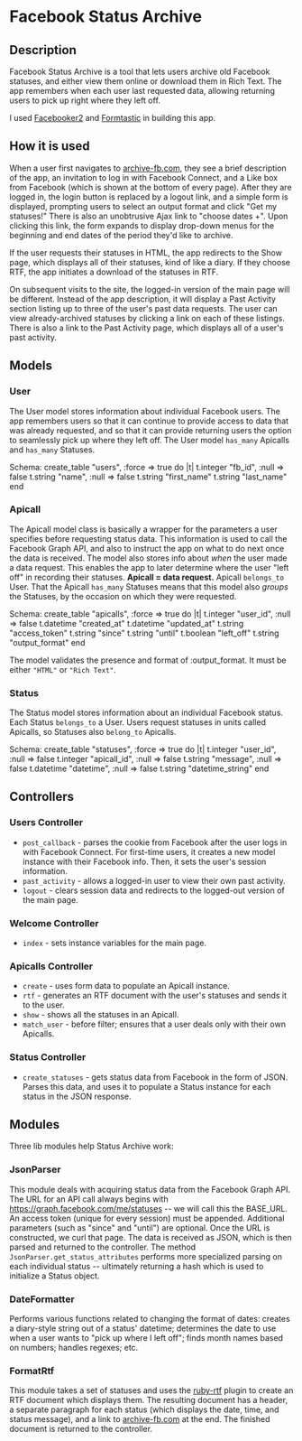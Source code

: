 Facebook Status Archive
=======================

Description
-----------

Facebook Status Archive is a tool that lets users archive old Facebook statuses, and either view them online or download them in Rich Text.  The app remembers when each user last requested data, allowing returning users to pick up right where they left off.

I used [Facebooker2](https://github.com/mmangino/facebooker2/) and [Formtastic](https://github.com/justinfrench/formtastic/) in building this app.

How it is used
--------------

When a user first navigates to [archive-fb.com](http://archive-fb.com/), they see a brief description of the app, an invitation to log in with Facebook Connect, and a Like box from Facebook (which is shown at the bottom of every page).  After they are logged in, the login button is replaced by a logout link, and a simple form is displayed, prompting users to select an output format and click "Get my statuses!"  There is also an unobtrusive Ajax link to "choose dates +".  Upon clicking this link, the form expands to display drop-down menus for the beginning and end dates of the period they'd like to archive.

If the user requests their statuses in HTML, the app redirects to the Show page, which displays all of their statuses, kind of like a diary.  If they choose RTF, the app initiates a download of the statuses in RTF.

On subsequent visits to the site, the logged-in version of the main page will be different.  Instead of the app description, it will display a Past Activity section listing up to three of the user's past data requests.  The user can view already-archived statuses by clicking a link on each of these listings.  There is also a link to the Past Activity page, which displays all of a user's past activity. 

Models
-------------

### User
The User model stores information about individual Facebook users.  The app remembers users so that it can continue to provide access to data that was already requested, and so that it can provide returning users the option to seamlessly pick up where they left off.  The User model `has_many` Apicalls and `has_many` Statuses.
	
 Schema:
    create_table "users", :force => true do |t|
      t.integer "fb_id",      :null => false
      t.string  "name",       :null => false
      t.string  "first_name"
      t.string  "last_name"
    end

### Apicall
The Apicall model class is basically a wrapper for the parameters a user specifies before requesting status data.  This information is used to call the Facebook Graph API, and also to instruct the app on what to do next once the data is received. The model also stores info about _when_ the user made a data request.  This enables the app to later determine where the user "left off" in recording their statuses.  **Apicall = data request.**  Apicall `belongs_to` User.  That the Apicall `has_many` Statuses means that this model also _groups_ the Statuses, by the occasion on which they were requested.    

 Schema:
    create_table "apicalls", :force => true do |t|
      t.integer  "user_id",       :null => false
      t.datetime "created_at"
      t.datetime "updated_at"
      t.string   "access_token"
      t.string   "since"
      t.string   "until"
      t.boolean  "left_off"
      t.string   "output_format"
    end

The model validates the presence and format of :output_format.  It must be either `"HTML"` or `"Rich Text"`.

### Status
The Status model stores information about an individual Facebook status.  Each Status `belongs_to` a User.  Users request statuses in units called Apicalls, so Statuses also `belong_to` Apicalls.

 Schema:
    create_table "statuses", :force => true do |t|
      t.integer  "user_id",         :null => false
      t.integer  "apicall_id",      :null => false
      t.string   "message",         :null => false
      t.datetime "datetime",        :null => false
      t.string   "datetime_string"
    end

Controllers
------------

### Users Controller
* `post_callback` - parses the cookie from Facebook after the user logs in with Facebook Connect.  For first-time users, it creates a new model instance with their Facebook info.  Then, it sets the user's session information.
* `past_activity` - allows a logged-in user to view their own past activity.
* `logout` - clears session data and redirects to the logged-out version of the main page.</ul>
### Welcome Controller
* `index` - sets instance variables for the main page.</ul>
### Apicalls Controller
* `create` - uses form data to populate an Apicall instance.
* `rtf` - generates an RTF document with the user's statuses and sends it to the user.
* `show` - shows all the statuses in an Apicall.
* `match_user` - before filter; ensures that a user deals only with their own Apicalls.</ul>
### Status Controller
* `create_statuses` - gets status data from Facebook in the form of JSON.  Parses this data, and uses it to populate a Status instance for each status in the JSON response.


Modules
--------

Three lib modules help Status Archive work:
### JsonParser
This module deals with acquiring status data from the Facebook Graph API.  The URL for an API call always begins with https://graph.facebook.com/me/statuses -- we will call this the BASE_URL.  An access token (unique for every session) must be appended. Additional parameters (such as "since" and "until") are optional.  Once the URL is constructed, we curl that page.  The data is received as JSON, which is then parsed and returned to the controller.  The method `JsonParser.get_status_attributes` performs more specialized parsing on each individual status -- ultimately returning a hash which is used to initialize a Status object.
### DateFormatter
Performs various functions related to changing the format of dates: creates a diary-style string out of a status' datetime; determines the date to use when a user wants to "pick up where I left off"; finds month names based on numbers; handles regexes; etc.
### FormatRtf
This module takes a set of statuses and uses the [ruby-rtf](http://ruby-rtf.rubyforge.org/) plugin to create an RTF document which displays them.  The resulting document has a header, a separate paragraph for each status (which displays the date, time, and status message), and a link to [archive-fb.com](http://archive-fb.com/) at the end.  The finished document is returned to the controller.
